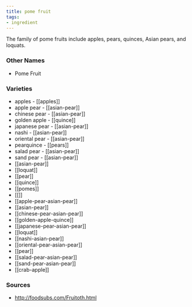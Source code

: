 ```yaml
---
title: pome fruit
tags:
- ingredient
---
```

The family of pome fruits include apples, pears, quinces, Asian pears, and loquats.

### Other Names

* Pome Fruit

### Varieties

* apples - [[apples]]
* apple pear - [[asian-pear]]
* chinese pear - [[asian-pear]]
* golden apple - [[quince]]
* japanese pear - [[asian-pear]]
* nashi - [[asian-pear]]
* oriental pear - [[asian-pear]]
* pearquince - [[pears]]
* salad pear - [[asian-pear]]
* sand pear - [[asian-pear]]
* [[asian-pear]]
* [[loquat]]
* [[pear]]
* [[quince]]
* [[pomes]]
* [[]]
* [[apple-pear-asian-pear]]
* [[asian-pear]]
* [[chinese-pear-asian-pear]]
* [[golden-apple-quince]]
* [[japanese-pear-asian-pear]]
* [[loquat]]
* [[nashi-asian-pear]]
* [[oriental-pear-asian-pear]]
* [[pear]]
* [[salad-pear-asian-pear]]
* [[sand-pear-asian-pear]]
* [[crab-apple]]

### Sources
* http://foodsubs.com/Fruitoth.html
